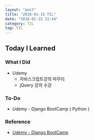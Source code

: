 ```yaml
---
layout: "post"
title: "2018-01-15 TIL"
date: "2018-01-15 21:44"
category: TIL
tag: TIL
---
```


## Today I Learned

### What I Did

- Udemy
  - 자바스크립트강의 마무리
  - jQuery 강의 수강

### To-Do

* Udemy - Django BootCamp ( Python )


### Reference
* [Udemy - Django BootCamp](https://www.udemy.com/python-and-django-full-stack-web-developer-bootcamp/)
